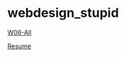 # webdesign_stupid

[W06-All](https://billy206.github.io/tku22/w06-all/index.html)

[Resume](https://billy206.github.io/tku22/resume/index.html)